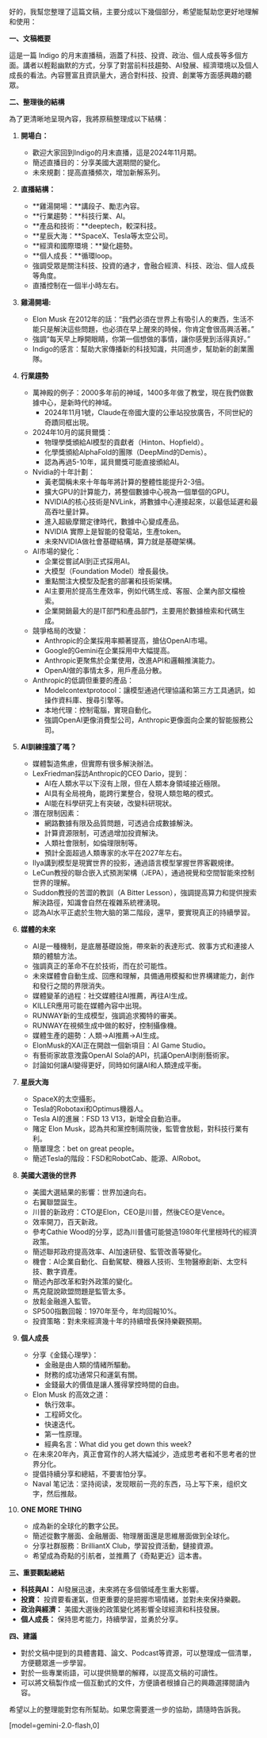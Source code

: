 好的，我幫您整理了這篇文稿，主要分成以下幾個部分，希望能幫助您更好地理解和使用：

**一、文稿概要**

這是一篇 Indigo 的月末直播稿，涵蓋了科技、投資、政治、個人成長等多個方面。講者以輕鬆幽默的方式，分享了對當前科技趨勢、AI發展、經濟環境以及個人成長的看法。內容豐富且資訊量大，適合對科技、投資、創業等方面感興趣的聽眾。

**二、整理後的結構**

為了更清晰地呈現內容，我將原稿整理成以下結構：

1.  **開場白：**
    *   歡迎大家回到Indigo的月末直播，這是2024年11月期。
    *   簡述直播目的：分享美國大選期間的變化。
    *   未來規劃：提高直播頻次，增加新解系列。

2.  **直播結構：**
    *   **雞湯開場：**講段子、勵志內容。
    *   **行業趨勢：**科技行業、AI。
    *   **產品和技術：**deeptech，較深科技。
    *   **星辰大海：**SpaceX、Tesla等太空公司。
    *   **經濟和國際環境：**變化趨勢。
    *   **個人成長：**循環loop。
    *   強調受眾是關注科技、投資的通才，會融合經濟、科技、政治、個人成長等角度。
    *   直播控制在一個半小時左右。

3.  **雞湯開場:**
    *   Elon Musk 在2012年的話：“我們必須在世界上有吸引人的東西，生活不能只是解決這些問題，也必須在早上醒來的時候，你肯定會很高興活著。”
    *   強調“每天早上睜開眼睛，你第一個想做的事情，讓你感覺到活得真好。”
    *   Indigo的感言：幫助大家傳播新的科技知識，共同進步，幫助新的創業團隊。

4.  **行業趨勢**

    *   萬神殿的例子：2000多年前的神域，1400多年做了教堂，現在我們做數據中心，是新時代的神域。
        *   2024年11月1號，Claude在帝國大廈的公車站投放廣告，不同世紀的奇蹟同框出現。
    *   2024年10月的諾貝爾獎：
        *   物理學獎頒給AI模型的貢獻者（Hinton、Hopfield）。
        *   化學獎頒給AlphaFold的團隊（DeepMind的Demis）。
        *   認為再過5-10年，諾貝爾獎可能直接頒給AI。
    *   Nvidia的十年計劃：
        *   黃老闆稱未來十年每年將計算的整體性能提升2-3倍。
        *   擴大GPU的計算能力，將整個數據中心視為一個單個的GPU。
        *   NVIDIA的核心技術是NVLink，將數據中心連接起來，以最低延遲和最高吞吐量計算。
        *   進入超級摩爾定律時代，數據中心變成產品。
        *   NVIDIA 實際上是智能的發電站，生產token。
        *   未來NVIDIA做社會基礎結構，算力就是基礎架構。
    *   AI市場的變化：
        *   企業從嘗試AI到正式採用AI。
        *   大模型（Foundation Model）增長最快。
        *   重點關注大模型及配套的部署和技術架構。
        *   AI主要用於提高生產效率，例如代碼生成、客服、企業內部文檔檢索。
        *   企業開銷最大的是IT部門和產品部門，主要用於數據檢索和代碼生成。
    *   競爭格局的改變：
        *   Anthropic的企業採用率顯著提高，搶佔OpenAI市場。
        *   Google的Gemini在企業採用中大幅提高。
        *   Anthropic更聚焦於企業使用，改進API和邏輯推演能力。
        *   OpenAI做的事情太多，用戶產品分散。
    *   Anthropic的低調但重要的產品：
        *   Modelcontextprotocol：讓模型通過代理協議和第三方工具通訊，如操作資料庫、搜尋引擎等。
        *   本地代理：控制電腦，實現自動化。
        *   強調OpenAI更像消費型公司，Anthropic更像面向企業的智能服務公司。

5.  **AI訓練撞牆了嗎？**
    *   媒體製造焦慮，但實際有很多解決辦法。
    *   LexFriedman採訪Anthropic的CEO Dario，提到：
        *   AI在人類水平以下沒有上限，但在人類本身領域接近極限。
        *   AI具有全局視角，能跨行業整合，發現人類忽略的模式。
        *   AI能在科學研究上有突破，改變科研現狀。
    *   潛在限制因素：
        *   網路數據有限及品質問題，可透過合成數據解決。
        *   計算資源限制，可透過增加投資解決。
        *   人類社會限制，如倫理限制等。
        *   預計全面超過人類專家的水平在2027年左右。
    *   Ilya講到模型是現實世界的投影，通過語言模型掌握世界客觀規律。
    *   LeCun教授的聯合嵌入式預測架構（JEPA），通過視覺和空間智能來控制世界的理解。
    *   Suddon教授的苦澀的教訓（A Bitter Lesson），強調提高算力和提供搜索解決路徑，知識會自然在複雜系統裡湧現。
    *   認為AI水平正處於生物大脑的第二階段，還早，要實現真正的持續學習。

6.  **媒體的未來**
    *   AI是一種機制，是底層基礎設施，帶來新的表達形式、敘事方式和連接人類的體驗方法。
    *   強調真正的革命不在於技術，而在於可能性。
    *   未來媒體會自動生成、回應和理解，具備通用模擬和世界構建能力，創作和發行之間的界限消失。
    *   媒體變革的過程：社交媒體往AI推薦，再往AI生成。
    *   KILLER應用可能在媒體內容中出現。
    *   RUNWAY新的生成模型，強調追求獨特的審美。
    *   RUNWAY在視頻生成中做的較好，控制攝像機。
    *   媒體生產的趨勢：人類->AI推薦->AI生成。
    *   ElonMusk的XAI正在開啟一個新項目：AI Game Studio。
    *   有藝術家故意洩露OpenAI Sola的API，抗議OpenAI剝削藝術家。
    *   討論如何讓AI變得更好，同時如何讓AI和人類達成平衡。

7.  **星辰大海**
    *   SpaceX的太空攝影。
    *   Tesla的Robotaxi和Optimus機器人。
    *   Tesla AI的進展：FSD 13 V13，新增全自動泊車。
    *   賭定 Elon Musk，認為共和黨控制兩院後，監管會放鬆，對科技行業有利。
    *   簡單理念：bet on great people。
    *   簡述Tesla的階段：FSD和RobotCab、能源、AIRobot。

8.  **美國大選後的世界**
    *   美國大選結果的影響：世界加速向右。
    *   右翼聯盟誕生。
    *   川普的新政府：CTO是Elon，CEO是川普，然後CEO是Vence。
    *   效率開刀，百天新政。
    *   參考Cathie Wood的分享，認為川普儘可能營造1980年代里根時代的經濟政策。
    *   簡述聯邦政府提高效率、AI加速研發、監管改善等變化。
    *   機會：AI企業自動化、自動駕駛、機器人技術、生物醫療創新、太空科技、數字資產。
    *   簡述內部改革和對外政策的變化。
    *   馬克龍說歐盟問題是監管太多。
    *   放鬆金融進入監管。
    *   SP500指數回報：1970年至今，年均回報10%。
    *   投資策略：對未來經濟幾十年的持續增長保持樂觀預期。

9.  **個人成長**
    *   分享《金錢心理學》：
        *   金融是由人類的情緒所驅動。
        *   財務的成功通常只和運氣有關。
        *   金錢最大的價值是讓人獲得掌控時間的自由。
    *   Elon Musk 的高效之道：
        *   執行效率。
        *   工程師文化。
        *   快速迭代。
        *   第一性原理。
        *   經典名言：What did you get down this week?
    *   在未來20年內，真正會寫作的人將大幅減少，造成思考者和不思考者的世界分化。
    *   提倡持續分享和總結，不要害怕分享。
    *   Naval 笔记法：坚持阅读，发现眼前一亮的东西，马上写下来，组织文字，然后推敲。

10. **ONE MORE THING**
    *   成為新的全球化的數字公民。
    *   簡述從數字層面、金融層面、物理層面還是思維層面做到全球化。
    *   分享社群服務：BrilliantX Club，學習投資活動，鏈接資源。
    *   希望成為奇點的引航者，並推薦了《奇點更近》這本書。

**三、重要觀點總結**

*   **科技與AI：** AI發展迅速，未來將在多個領域產生重大影響。
*   **投資：** 投資要看運氣，但更重要的是把握市場情緒，並對未來保持樂觀。
*   **政治與經濟：** 美國大選後的政策變化將影響全球經濟和科技發展。
*   **個人成長：** 保持思考能力，持續學習，並勇於分享。

**四、建議**

*   對於文稿中提到的具體書籍、論文、Podcast等資源，可以整理成一個清單，方便聽眾進一步學習。
*   對於一些專業術語，可以提供簡單的解釋，以提高文稿的可讀性。
*   可以將文稿製作成一個互動式的文件，方便讀者根據自己的興趣選擇閱讀內容。

希望以上的整理能對您有所幫助。如果您需要進一步的協助，請隨時告訴我。

[model=gemini-2.0-flash,0]
